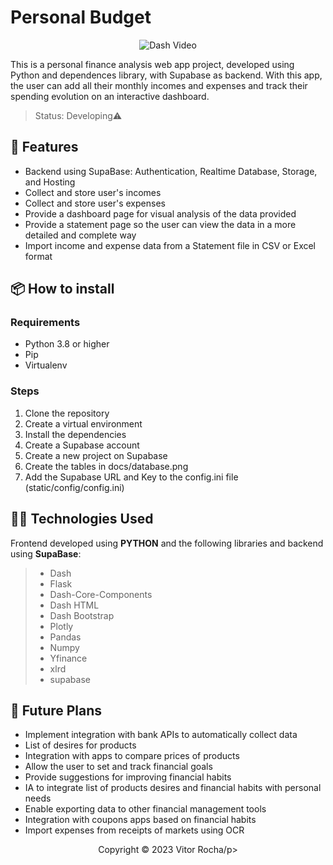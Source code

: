 # Personal Budget

<div align="center">

![Dash Video]()

</div>

This is a personal finance analysis web app project, developed using Python and dependences library, with Supabase as backend. With this app, the user can add all their monthly incomes and expenses and track their spending evolution on an interactive dashboard.

>Status: Developing⚠️

## 🔧 Features

- Backend using SupaBase: Authentication, Realtime Database, Storage, and Hosting
- Collect and store user's incomes
- Collect and store user's expenses
- Provide a dashboard page for visual analysis of the data provided
- Provide a statement page so the user can view the data in a more detailed and complete way
- Import income and expense data from a Statement file in CSV or Excel format

## 📦 How to install

### Requirements

- Python 3.8 or higher
- Pip
- Virtualenv

### Steps

1. Clone the repository
2. Create a virtual environment
3. Install the dependencies
4. Create a Supabase account
5. Create a new project on Supabase
6. Create the tables in docs/database.png
7. Add the Supabase URL and Key to the config.ini file (static/config/config.ini)

## 👨‍💻 Technologies Used

Frontend developed using **PYTHON** and the following libraries and backend using **SupaBase**:
> - Dash
> - Flask
> - Dash-Core-Components
> - Dash HTML
> - Dash Bootstrap
> - Plotly
> - Pandas
> - Numpy
> - Yfinance
> - xlrd
> - supabase

## 🚀 Future Plans

- Implement integration with bank APIs to automatically collect data
- List of desires for products
- Integration with apps to compare prices of products
- Allow the user to set and track financial goals
- Provide suggestions for improving financial habits
- IA to integrate list of products desires and financial habits with personal needs
- Enable exporting data to other financial management tools
- Integration with coupons apps based on financial habits
- Import expenses from receipts of markets using OCR

<p align="center">Copyright © 2023 Vitor Rocha/p>
